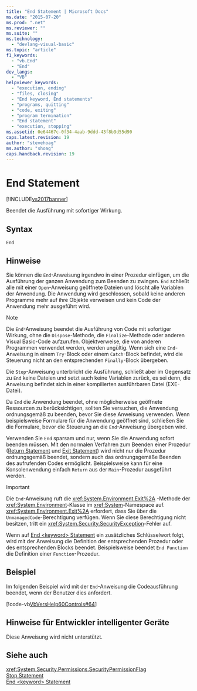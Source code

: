 ```yaml
---
title: "End Statement | Microsoft Docs"
ms.date: "2015-07-20"
ms.prod: ".net"
ms.reviewer: ""
ms.suite: ""
ms.technology: 
  - "devlang-visual-basic"
ms.topic: "article"
f1_keywords: 
  - "vb.End"
  - "End"
dev_langs: 
  - "VB"
helpviewer_keywords: 
  - "execution, ending"
  - "files, closing"
  - "End keyword, End statements"
  - "programs, quitting"
  - "code, exiting"
  - "program termination"
  - "End statement"
  - "execution, stopping"
ms.assetid: 0e64467c-0f34-4aab-9ddd-43f8b9d55d90
caps.latest.revision: 19
author: "stevehoag"
ms.author: "shoag"
caps.handback.revision: 19
---
```

# End Statement
[!INCLUDE[vs2017banner](~/includes/vs2017banner.md)]

Beendet die Ausführung mit sofortiger Wirkung.  
  
## Syntax  
  
```  
End  
```  
  
## Hinweise  
 Sie können die `End`\-Anweisung irgendwo in einer Prozedur einfügen, um die Ausführung der ganzen Anwendung zum Beenden zu zwingen.  `End` schließt alle mit einer `Open`\-Anweisung geöffnete Dateien und löscht alle Variablen der Anwendung.  Die Anwendung wird geschlossen, sobald keine anderen Programme mehr auf ihre Objekte verweisen und kein Code der Anwendung mehr ausgeführt wird.  
  
> [!NOTE]
>  Die `End`\-Anweisung beendet die Ausführung von Code mit sofortiger Wirkung, ohne die `Dispose`\-Methode, die `Finalize`\-Methode oder anderen Visual Basic\-Code aufzurufen.  Objektverweise, die von anderen Programmen verwendet werden, werden ungültig.  Wenn sich eine `End`\-Anweisung in einem `Try`\-Block oder einem `Catch`\-Block befindet, wird die Steuerung nicht an den entsprechenden `Finally`\-Block übergeben.  
  
 Die `Stop`\-Anweisung unterbricht die Ausführung, schließt aber im Gegensatz zu `End` keine Dateien und setzt auch keine Variablen zurück, es sei denn, die Anweisung befindet sich in einer kompilierten ausführbaren Datei \(EXE\-Datei\).  
  
 Da `End` die Anwendung beendet, ohne möglicherweise geöffnete Ressourcen zu berücksichtigen, sollten Sie versuchen, die Anwendung ordnungsgemäß zu beenden, bevor Sie diese Anweisung verwenden.  Wenn beispielsweise Formulare für die Anwendung geöffnet sind, schließen Sie die Formulare, bevor die Steuerung an die `End`\-Anweisung übergeben wird.  
  
 Verwenden Sie `End` sparsam und nur, wenn Sie die Anwendung sofort beenden müssen.  Mit den normalen Verfahren zum Beenden einer Prozedur \([Return Statement](../../../visual-basic/language-reference/statements/return-statement.md) und [Exit Statement](../../../visual-basic/language-reference/statements/exit-statement.md)\) wird nicht nur die Prozedur ordnungsgemäß beendet, sondern auch das ordnungsgemäße Beenden des aufrufenden Codes ermöglicht.  Beispielsweise kann für eine Konsolenwendung einfach `Return` aus der `Main`\-Prozedur ausgeführt werden.  
  
> [!IMPORTANT]
>  Die `End`\-Anweisung ruft die <xref:System.Environment.Exit%2A> \-Methode der <xref:System.Environment>\-Klasse im <xref:System>\-Namespace auf.  <xref:System.Environment.Exit%2A> erfordert, dass Sie über die `UnmanagedCode`\-Berechtigung verfügen.  Wenn Sie diese Berechtigung nicht besitzen, tritt ein <xref:System.Security.SecurityException>\-Fehler auf.  
  
 Wenn auf [End \<keyword\> Statement](../../../visual-basic/language-reference/statements/end-keyword-statement.md) ein zusätzliches Schlüsselwort folgt, wird mit der Anweisung die Definition der entsprechenden Prozedur oder des entsprechenden Blocks beendet.  Beispielsweise beendet `End Function` die Definition einer `Function`\-Prozedur.  
  
## Beispiel  
 Im folgenden Beispiel wird mit der `End`\-Anweisung die Codeausführung beendet, wenn der Benutzer dies anfordert.  
  
 [!code-vb[VbVersHelp60Controls#64](../../../visual-basic/language-reference/statements/codesnippet/VisualBasic/end-statement_1.vb)]  
  
## Hinweise für Entwickler intelligenter Geräte  
 Diese Anweisung wird nicht unterstützt.  
  
## Siehe auch  
 <xref:System.Security.Permissions.SecurityPermissionFlag>   
 [Stop Statement](../../../visual-basic/language-reference/statements/stop-statement.md)   
 [End \<keyword\> Statement](../../../visual-basic/language-reference/statements/end-keyword-statement.md)